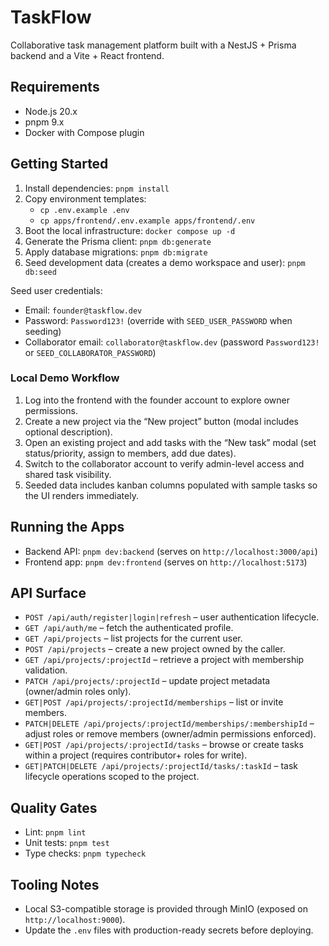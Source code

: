 # TaskFlow

Collaborative task management platform built with a NestJS + Prisma backend and a Vite + React frontend.

## Requirements

- Node.js 20.x
- pnpm 9.x
- Docker with Compose plugin

## Getting Started

1. Install dependencies: `pnpm install`
2. Copy environment templates:
   - `cp .env.example .env`
   - `cp apps/frontend/.env.example apps/frontend/.env`
3. Boot the local infrastructure: `docker compose up -d`
4. Generate the Prisma client: `pnpm db:generate`
5. Apply database migrations: `pnpm db:migrate`
6. Seed development data (creates a demo workspace and user): `pnpm db:seed`

Seed user credentials:

- Email: `founder@taskflow.dev`
- Password: `Password123!` (override with `SEED_USER_PASSWORD` when seeding)
- Collaborator email: `collaborator@taskflow.dev` (password `Password123!` or `SEED_COLLABORATOR_PASSWORD`)

### Local Demo Workflow

1. Log into the frontend with the founder account to explore owner permissions.
2. Create a new project via the “New project” button (modal includes optional description).
3. Open an existing project and add tasks with the “New task” modal (set status/priority, assign to members, add due dates).
4. Switch to the collaborator account to verify admin-level access and shared task visibility.
5. Seeded data includes kanban columns populated with sample tasks so the UI renders immediately.

## Running the Apps

- Backend API: `pnpm dev:backend` (serves on `http://localhost:3000/api`)
- Frontend app: `pnpm dev:frontend` (serves on `http://localhost:5173`)

## API Surface

- `POST /api/auth/register|login|refresh` – user authentication lifecycle.
- `GET /api/auth/me` – fetch the authenticated profile.
- `GET /api/projects` – list projects for the current user.
- `POST /api/projects` – create a new project owned by the caller.
- `GET /api/projects/:projectId` – retrieve a project with membership validation.
- `PATCH /api/projects/:projectId` – update project metadata (owner/admin roles only).
- `GET|POST /api/projects/:projectId/memberships` – list or invite members.
- `PATCH|DELETE /api/projects/:projectId/memberships/:membershipId` – adjust roles or remove members (owner/admin permissions enforced).
- `GET|POST /api/projects/:projectId/tasks` – browse or create tasks within a project (requires contributor+ roles for write).
- `GET|PATCH|DELETE /api/projects/:projectId/tasks/:taskId` – task lifecycle operations scoped to the project.

## Quality Gates

- Lint: `pnpm lint`
- Unit tests: `pnpm test`
- Type checks: `pnpm typecheck`

## Tooling Notes

- Local S3-compatible storage is provided through MinIO (exposed on `http://localhost:9000`).
- Update the `.env` files with production-ready secrets before deploying.
